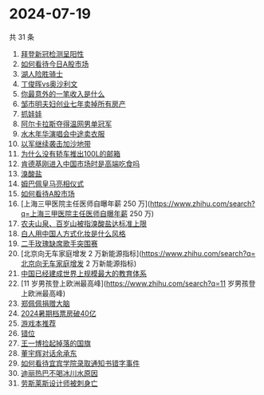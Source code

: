 # 2024-07-19

共 31 条

<!-- BEGIN -->
<!-- 最后更新时间 Fri Jul 19 2024 22:07:59 GMT+0800 (China Standard Time) -->

1. [拜登新冠检测呈阳性](https://www.zhihu.com/search?q=拜登新冠检测呈阳性)
1. [如何看待今日A股市场](https://www.zhihu.com/search?q=如何看待今日A股市场)
1. [湖人险胜骑士](https://www.zhihu.com/search?q=湖人险胜骑士)
1. [丁俊晖vs奥沙利文](https://www.zhihu.com/search?q=丁俊晖vs奥沙利文)
1. [你最意外的一笔收入是什么](https://www.zhihu.com/search?q=你最意外的一笔收入是什么)
1. [邹市明夫妇创业七年卖掉所有房产](https://www.zhihu.com/search?q=邹市明夫妇创业七年卖掉所有房产)
1. [抓娃娃](https://www.zhihu.com/search?q=抓娃娃)
1. [阿尔卡拉斯夺得温网男单冠军](https://www.zhihu.com/search?q=阿尔卡拉斯夺得温网男单冠军)
1. [水木年华演唱会中途卖衣服](https://www.zhihu.com/search?q=水木年华演唱会中途卖衣服)
1. [以军继续袭击加沙地带](https://www.zhihu.com/search?q=以军继续袭击加沙地带)
1. [为什么没有轿车推出100L的邮箱](https://www.zhihu.com/search?q=为什么没有轿车推出100L的邮箱)
1. [肯德基刚进入中国市场时是高端吃食吗](https://www.zhihu.com/search?q=肯德基刚进入中国市场时是高端吃食吗)
1. [溴酸盐](https://www.zhihu.com/search?q=溴酸盐)
1. [姆巴佩皇马亮相仪式](https://www.zhihu.com/search?q=姆巴佩皇马亮相仪式)
1. [如何看待A股市场](https://www.zhihu.com/search?q=如何看待A股市场)
1. [上海三甲医院主任医师自曝年薪 250
   万](https://www.zhihu.com/search?q=上海三甲医院主任医师自曝年薪 250 万)
1. [农夫山泉、百岁山被指溴酸盐达标准上限](https://www.zhihu.com/search?q=农夫山泉、百岁山被指溴酸盐达标准上限)
1. [白人用中国人方式化妆是什么风格](https://www.zhihu.com/search?q=白人用中国人方式化妆是什么风格)
1. [二手玫瑰缺席歌手突围赛](https://www.zhihu.com/search?q=二手玫瑰缺席歌手突围赛)
1. [北京向无车家庭增发 2
   万新能源指标](https://www.zhihu.com/search?q=北京向无车家庭增发 2
   万新能源指标)
1. [中国已经建成世界上规模最大的教育体系](https://www.zhihu.com/search?q=中国已经建成世界上规模最大的教育体系)
1. [11 岁男孩登上欧洲最高峰](https://www.zhihu.com/search?q=11
   岁男孩登上欧洲最高峰)
1. [郑佩佩捐赠大脑](https://www.zhihu.com/search?q=郑佩佩捐赠大脑)
1. [2024暑期档票房破40亿](https://www.zhihu.com/search?q=2024暑期档票房破40亿)
1. [游戏本推荐](https://www.zhihu.com/search?q=游戏本推荐)
1. [错位](https://www.zhihu.com/search?q=错位)
1. [王一博捡起掉落的国旗](https://www.zhihu.com/search?q=王一博捡起掉落的国旗)
1. [董宇辉对话余承东](https://www.zhihu.com/search?q=董宇辉对话余承东)
1. [如何看待宜宾学院录取通知书错字事件](https://www.zhihu.com/search?q=如何看待宜宾学院录取通知书错字事件)
1. [迪丽热巴不喝冰川水原因](https://www.zhihu.com/search?q=迪丽热巴不喝冰川水原因)
1. [劳斯莱斯设计师被刺身亡](https://www.zhihu.com/search?q=劳斯莱斯设计师被刺身亡)

<!-- END -->
